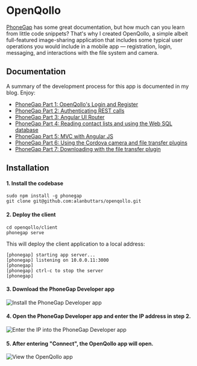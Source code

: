 OpenQollo
=====

<a href="http://phonegap.com">PhoneGap</a> has some great documentation, but how much can you learn from little code snippets? That's why I created OpenQollo, a simple albeit full-featured image-sharing application that includes some typical user operations you would include in a mobile app &mdash; registration, login, messaging, and interactions with the file system and camera.

## Documentation
A summary of the development process for this app is documented in my blog. Enjoy:

* <a href="http://alanbuttars.com/blog.php?post=1">PhoneGap Part 1: OpenQollo's Login and Register</a>
* <a href="http://alanbuttars.com/blog.php?post=2">PhoneGap Part 2: Authenticating REST calls</a>
* <a href="http://alanbuttars.com/blog.php?post=3">PhoneGap Part 3: Angular UI Router</a>
* <a href="http://alanbuttars.com/blog.php?post=4">PhoneGap Part 4: Reading contact lists and using the Web SQL database</a>
* <a href="http://alanbuttars.com/blog.php?post=5">PhoneGap Part 5: MVC with Angular JS</a>
* <a href="http://alanbuttars.com/blog.php?post=6">PhoneGap Part 6: Using the Cordova camera and file transfer plugins</a>
* <a href="http://alanbuttars.com/blog.php?post=7">PhoneGap Part 7: Downloading with the file transfer plugin</a>

## Installation
#### 1. Install the codebase
```shell
sudo npm install -g phonegap
git clone git@github.com:alanbuttars/openqollo.git
```

#### 2. Deploy the client
```shell
cd openqollo/client
phonegap serve
```

This will deploy the client application to a local address:

```shell
[phonegap] starting app server...
[phonegap] listening on 10.0.0.11:3000
[phonegap] 
[phonegap] ctrl-c to stop the server
[phonegap] 
```

#### 3. Download the PhoneGap Developer app
![Install the PhoneGap Developer app](http://alanbuttars.com/img/install_1_phonegap_download.png)

#### 4. Open the PhoneGap Developer app and enter the IP address in step 2.
![Enter the IP into the PhoneGap Developer app](http://alanbuttars.com/img/install_2_phonegap_ip.png)

#### 5. After entering "Connect", the OpenQollo app will open.
![View the OpenQollo app](http://alanbuttars.com/img/install_3_app_login.png)

